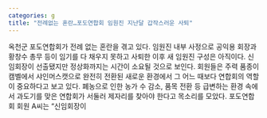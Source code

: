 ```yaml
---
categories: g
title: "전례없는 혼란…포도연합회 임원진 지난달 갑작스러운 사퇴"
---
```

옥천군 포도연합회가 전례 없는 혼란을 겪고 있다. 임원진 내부 사정으로 공익용 회장과 황창수 총무 등이 임기를 다 채우지 못하고 사퇴한 이후 새 임원진 구성은 아직이다. 신임회장이 선출됐지만 정상화까지는 시간이 소요될 것으로 보인다. 회원들은 주력 품종이 캠벨에서 샤인머스캣으로 완전히 전환된 새로운 환경에서 그 어느 때보다 연합회의 역할이 중요하다고 보고 있다. 폐농으로 인한 농가 수 감소, 품목 전환 등 급변하는 환경 속에서 과도기를 맞은 연합회가 서둘러 제자리를 찾아야 한다고 목소리를 모았다. 포도연합회 회원 A씨는 “신임회장이